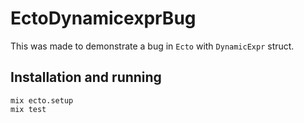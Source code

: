 # EctoDynamicexprBug

This was made to demonstrate a bug in `Ecto` with `DynamicExpr` struct.

## Installation and running

    mix ecto.setup
    mix test
